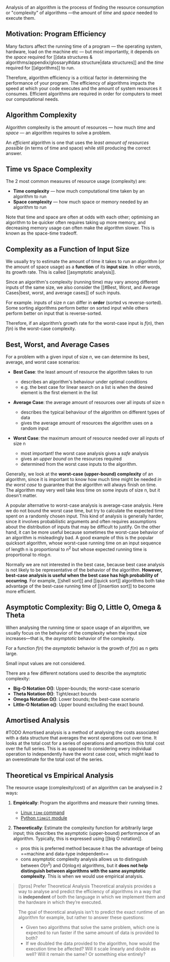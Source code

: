Analysis of an algorithm is the process of finding the resource consumption or "complexity" of algorithms —the amount of *time* and *space* needed to execute them.
## Motivation: Program Efficiency
Many factors affect the running time of a program — the operating system, hardware, load on the machine etc — but most importantly, it depends on the *space* required for [[data structures & algorithms/appendix/glossary#data structure|data structures]] and the *time* required for [[algorithms]] to run.

Therefore, algorithm efficiency is a critical factor in determining the performance of your program. The efficiency of algorithms impacts the speed at which your code executes and the amount of system resources it consumes. Efficient algorithms are required in order for computers to meet our computational needs.
## Algorithm Complexity
Algorithm complexity is the amount of resources — how much *time* and *space* — an algorithm requires to solve a problem.

An <i>efficient</i> algorithm is one that uses the <i>least amount of resources possible</i> (in terms of time and space) while still producing the correct answer.
## Time vs Space Complexity
The 2 most common measures of resource usage (complexity) are:

- **Time complexity** — how much computational time taken by an algorithm to run
- **Space complexity** — how much space or memory needed by an algorithm to run

Note that time and space are often at odds with each other; optimising an algorithm to be quicker often requires taking up more memory, and decreasing memory usage can often make the algorithm slower. This is known as the space-time tradeoff.
## Complexity as a Function of Input Size
We usually try to estimate the amount of time it takes to run an algorithm (or the amount of space usage) as a **function** of its **input size**. In other words, its growth rate. This is called [[asymptotic analysis]].

Since an algorithm's complexity (running time) may vary among different inputs of the same size, we also consider the [[#Best, Worst, and Average Cases|best, worst, and average cases]] of such inputs. 

For example. inputs of size $n$ can differ in **order** (sorted vs reverse-sorted). Some sorting algorithms perform better on sorted input while others perform better on input that is reverse-sorted. 

Therefore, if an algorithm’s growth rate for the worst-case input is $f(n)$, then $f(n)$ is the worst-case complexity. 
## Best, Worst, and Average Cases
For a problem with a given input of size $n$, we can determine its best, average, and worst case scenarios:

- **Best Case**: the least amount of resource the algorithm takes to run
	- describes an algorithm's behaviour under optimal conditions
	- e.g. the best case for linear search on a list is when the desired element is the first element in the list

- **Average Case**: the average amount of resources over all inputs of size n
	- describes the typical behaviour of the algorithm on different types of data
	- gives the average amount of resources the algorithm uses on a random input

- **Worst Case**: the maximum amount of resource needed over all inputs of size n
	- most important! the worst case analysis gives a <i>safe</i> analysis
	- gives an *upper bound* on the resources required
	- determined from the worst case inputs to the algorithm.

Generally, we look at the **worst-case (upper-bound) complexity** of an algorithm, since it is important to know how much time might be needed _in the worst case_ to guarantee that the algorithm will always finish on time. The algorithm may very well take less time on some inputs of size n, but it doesn't matter.

A popular alternative to worst-case analysis is average-case analysis. Here we do not bound the worst case time, but try to calculate the expected time spent on a randomly chosen input. This kind of analysis is generally harder, since it involves probabilistic arguments and often requires assumptions about the distribution of inputs that may be difficult to justify. On the other hand, it can be more useful because sometimes the worst-case behavior of an algorithm is misleadingly bad. A good example of this is the popular quicksort algorithm, whose worst-case running time on an input sequence of length n is proportional to $n^2$ but whose expected running time is proportional to $n\log n$.

Normally we are not interested in the best case, because best case analysis is not likely to be representative of the behavior of the algorithm. **However, best-case analysis is useful when the best case has high probability of occurring**. For example, [[shell sort]] and [[quick sort]] algorithms both take advantage of the best-case running time of [[insertion sort]] to become more efficient.
## Asymptotic Complexity: Big O, Little O, Omega & Theta
When analysing the running time or space usage of an algorithm, we usually focus on the behavior of the complexity when the input size increases—that is, the *asymptotic* behavior of the complexity.

For a function $f(n)$ the _asymptotic_ behavior is the growth of $f(n)$ as n gets large.

Small input values are not considered. 

There are a few different notations used to describe the asymptotic complexity:

- **Big-O Notation** **O()**: Upper-bounds; the worst-case scenario
- **Theta Notation Θ()**: Tight/exact bounds
- **Omega Notation Ω()**: Lower bounds; the best-case scenario
- **Little-O Notation o()**: Upper bound excluding the exact bound.

## Amortised Analysis
#TODO
Amortised analysis is a method of analysing the costs associated with a data structure that averages the worst operations out over time. It looks at the total cost for a series of operations and amortizes this total cost over the full series. This is as opposed to considering every individual operation to independently have the worst case cost, which might lead to an overestimate for the total cost of the series.
## Theoretical vs Empirical Analysis
The resource usage (complexity/cost) of an algorithm can be analysed in 2 ways:

1. **Empirically**: Program the algorithms and measure their running times. 
	- [Linux `time` command](https://www.geeksforgeeks.org/time-command-in-linux-with-examples/)
	- [Python `timeit` module](https://docs.python.org/3/library/timeit.html)

2. **Theoretically**: Estimate the complexity function for arbitrarily large input; this describes the asymptotic (upper-bound) performance of an algorithm. Typically, this is expressed using [[big O notation]].
	- pros this is preferred method because it has the advantage of being ==machine and data-type independent==
	- cons asymptotic complexity analysis allows us to distinguish between $O(n^2)$ and $O(n \log n)$ algorithms, but it **does not help distinguish between algorithms with the same asymptotic complexity**. This is when we would use empirical analysis.

> [!pros] Prefer Theoretical Analysis
> Theoretical analysis provides a way to analyse and predict the efficiency of algorithms in a way that is **independent** of both the language in which we implement them and the hardware in which they’re executed.
> 
> The goal of theoretical analysis isn't to predict the exact runtime of an algorithm for example, but rather to answer these questions:
> - Given two algorithms that solve the same problem, which one is expected to run faster if the same amount of data is provided to both?
> - If we doubled the data provided to the algorithm, how would the execution time be affected? Will it scale linearly and double as well? Will it remain the same? Or something else entirely?





[^1]: inputs of same size can differ in values, order, structure etc.

